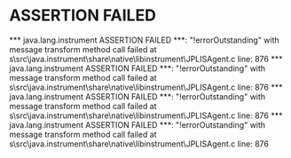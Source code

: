 # ASSERTION FAILED

*** java.lang.instrument ASSERTION FAILED ***: "!errorOutstanding" with message transform method call failed at s\src\java.instrument\share\native\libinstrument\JPLISAgent.c line: 876
*** java.lang.instrument ASSERTION FAILED ***: "!errorOutstanding" with message transform method call failed at s\src\java.instrument\share\native\libinstrument\JPLISAgent.c line: 876
*** java.lang.instrument ASSERTION FAILED ***: "!errorOutstanding" with message transform method call failed at s\src\java.instrument\share\native\libinstrument\JPLISAgent.c line: 876
*** java.lang.instrument ASSERTION FAILED ***: "!errorOutstanding" with message transform method call failed at s\src\java.instrument\share\native\libinstrument\JPLISAgent.c line: 876

